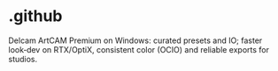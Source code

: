 # .github
Delcam ArtCAM Premium on Windows: curated presets and IO; faster look‑dev on RTX/OptiX, consistent color (OCIO) and reliable exports for studios.
